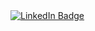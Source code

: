 <div id="badges">
  <a href="www.linkedin.com/in/dsebastianb">
    <img src="https://img.shields.io/badge/LinkedIn-blue?style=for-the-badge&logo=linkedin&logoColor=white" alt="LinkedIn Badge"/>
  </a>
</div>
<img src="https://komarev.com/ghpvc/?username=dbsebastian&style=flat-square&color=blue" alt=""/>
